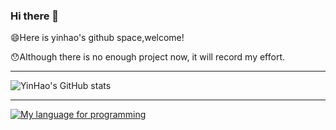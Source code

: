 ### Hi there 👋

<!--
**yinhao1102/yinhao1102** is a ✨ _special_ ✨ repository because its `README.md` (this file) appears on your GitHub profile.

Here are some ideas to get you started:

- 🔭 I’m currently working on ...
- 🌱 I’m currently learning ...
- 👯 I’m looking to collaborate on ...
- 🤔 I’m looking for help with ...
- 💬 Ask me about ...
- 📫 How to reach me: ...
- 😄 Pronouns: ...
- ⚡ Fun fact: ...
-->
😄Here is yinhao's github space,welcome!

😯Although there is no enough project now, it will record my effort.

---
![YinHao's GitHub stats](https://github-readme-stats.vercel.app/api?username=yinhao1102&theme=dark&show_icons=true)

---
[![My language for programming](https://github-readme-stats.vercel.app/api/top-langs/?username=yinhao1102&theme=dark)](https://github.com/yinhao1102/github-readme-stats)
